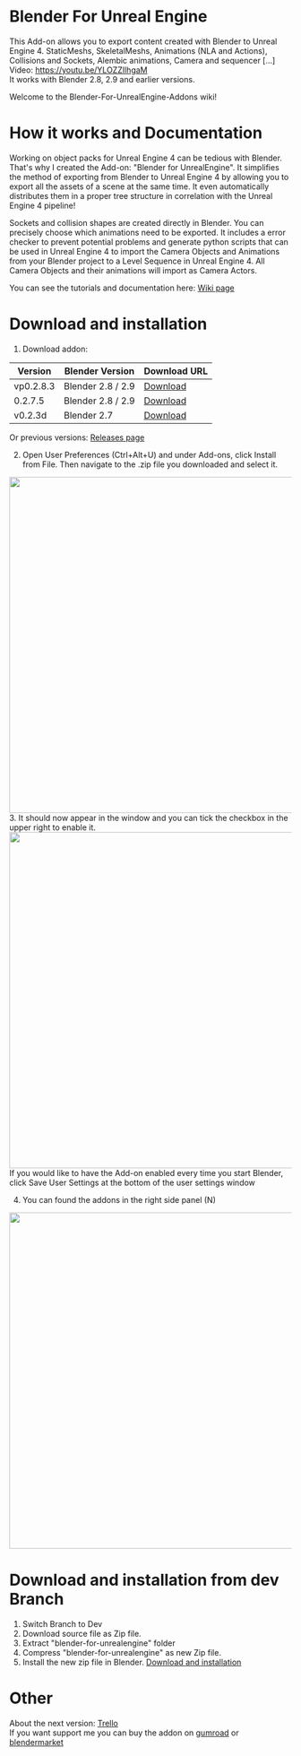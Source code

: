 # Blender For Unreal Engine
This Add-on allows you to export content created with Blender to Unreal Engine 4. StaticMeshs, SkeletalMeshs, Animations (NLA and Actions), Collisions and Sockets, Alembic animations, Camera and sequencer [...]
</br>Video: https://youtu.be/YLOZZIlhgaM
</br>It works with Blender 2.8, 2.9 and earlier versions. 

Welcome to the Blender-For-UnrealEngine-Addons wiki!

# How it works and Documentation
Working on object packs for Unreal Engine 4 can be tedious with Blender. That's why I created the Add-on: "Blender for UnrealEngine". It simplifies the method of exporting from Blender to Unreal Engine 4 by allowing you to export all the assets of a scene at the same time. It even automatically distributes them in a proper tree structure in correlation with the Unreal Engine 4 pipeline!

Sockets and collision shapes are created directly in Blender.
You can precisely choose which animations need to be exported.
It includes a error checker to prevent potential problems and generate python scripts that can be used in Unreal Engine 4 to import the Camera Objects and Animations from your Blender project to a Level Sequence in Unreal Engine 4. All Camera Objects and their animations will import as Camera Actors.

You can see the tutorials and documentation here: [Wiki page](https://github.com/xavier150/Blender-For-UnrealEngine-Addons/wiki)

# Download and installation
1. Download addon:

|Version|Blender Version|Download URL|
|---|---|---|
|vp0.2.8.3|Blender 2.8 / 2.9|[Download](https://github.com/xavier150/Blender-For-UnrealEngine-Addons/releases/tag/vp0.2.8.3)|
|0.2.7.5|Blender 2.8 / 2.9|[Download](https://github.com/xavier150/Blender-For-UnrealEngine-Addons/releases/tag/v0.2.7.5)|
|v0.2.3d|Blender 2.7|[Download](https://github.com/xavier150/Blender-For-UnrealEngine-Addons/releases/tag/v.0.2.3d)|

Or previous versions: [Releases page](https://github.com/xavier150/Blender-For-UnrealEngine-Addons/releases)

2. Open User Preferences (Ctrl+Alt+U) and under Add-ons, click Install from File. Then navigate to the .zip file you downloaded and select it.
<img src="https://github.com/xavier150/Blender-For-UnrealEngine-Addons/blob/master/docs/InstallationScreen1.jpg" width="600">
3. It should now appear in the window and you can tick the checkbox in the upper right to enable it.
<img src="https://github.com/xavier150/Blender-For-UnrealEngine-Addons/blob/master/docs/InstallationScreen2.jpg" width="600">
If you would like to have the Add-on enabled every time you start Blender, click Save User Settings at the bottom of the user settings window

4. You can found the addons in the right side panel (N)
<img src="https://github.com/xavier150/Blender-For-UnrealEngine-Addons/blob/master/docs/InstallationScreen3.jpg" width="600">

# Download and installation from dev Branch
1. Switch Branch to Dev
2. Download source file as Zip file.
3. Extract "blender-for-unrealengine" folder
4. Compress "blender-for-unrealengine" as new Zip file.
5. Install the new zip file in Blender.
[Download and installation](#download-and-installation)

# Other
About the next version: [Trello](https://trello.com/b/32g729kg/blender-for-unreal-engine-addon) </br>
If you want support me you can buy the addon on [gumroad](https://gumroad.com/l/blenderforunreal) or [blendermarket](https://blendermarket.com/products/blender-for-unreal-engine)

